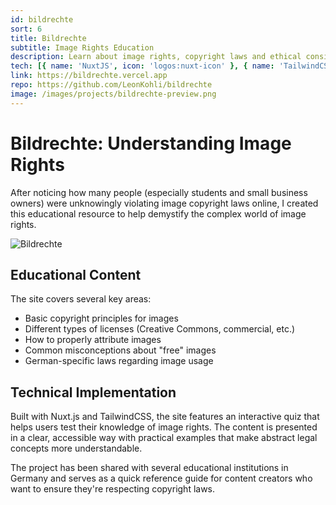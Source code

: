 ```yaml
---
id: bildrechte
sort: 6
title: Bildrechte
subtitle: Image Rights Education
description: Learn about image rights, copyright laws and ethical considerations in photography
tech: [{ name: 'NuxtJS', icon: 'logos:nuxt-icon' }, { name: 'TailwindCSS', icon: 'logos:tailwindcss-icon' }]
link: https://bildrechte.vercel.app
repo: https://github.com/LeonKohli/bildrechte
image: /images/projects/bildrechte-preview.png
--- 
```


# Bildrechte: Understanding Image Rights

After noticing how many people (especially students and small business owners) were unknowingly violating image copyright laws online, I created this educational resource to help demystify the complex world of image rights.

![Bildrechte](images/projects/demo/quiz.png)

## Educational Content

The site covers several key areas:

- Basic copyright principles for images
- Different types of licenses (Creative Commons, commercial, etc.)
- How to properly attribute images
- Common misconceptions about "free" images
- German-specific laws regarding image usage

## Technical Implementation

Built with Nuxt.js and TailwindCSS, the site features an interactive quiz that helps users test their knowledge of image rights. The content is presented in a clear, accessible way with practical examples that make abstract legal concepts more understandable.

The project has been shared with several educational institutions in Germany and serves as a quick reference guide for content creators who want to ensure they're respecting copyright laws. 